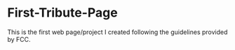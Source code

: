 # First-Tribute-Page
This is the first web page/project I created following the guidelines provided by FCC.
